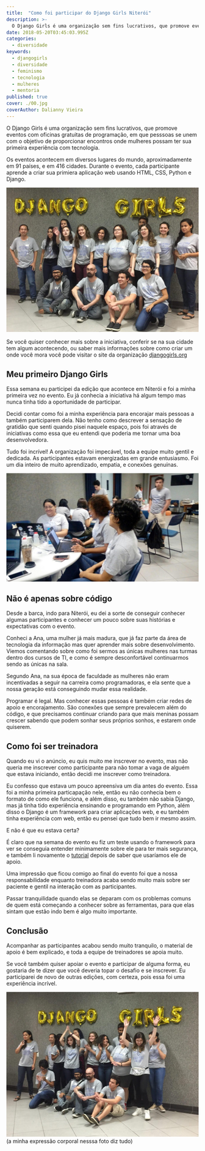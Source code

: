 ```yaml
---
title:  "Como foi participar do Django Girls Niterói"
description: >-
  O Django Girls é uma organização sem fins lucrativos, que promove eventos com oficinas gratuitas de programação...
date: 2018-05-20T03:45:03.995Z
categories:
  - diversidade
keywords:
  - djangogirls
  - diversidade
  - feminismo
  - tecnologia
  - mulheres
  - mentoria
published: true
cover: ./00.jpg
coverAuthor: Dalianny Vieira
---
```


O Django Girls é uma organização sem fins lucrativos, que promove eventos com oficinas gratuitas de programação, em que pesssoas se unem com o objetivo de proporcionar encontros onde mulheres possam ter sua primeira experiência com tecnologia.

Os eventos acontecem em diversos lugares do mundo, aproximadamente em 91 países, e em 416 cidades. Durante o evento, cada participante aprende a criar sua primiera aplicação web usando HTML, CSS, Python e Django.

![imagem](./02.jpg)

Se você quiser conhecer mais sobre a iniciativa, conferir se na sua cidade tem algum acontecendo, ou saber mais informações sobre como criar um onde você mora você pode visitar o site da organização [djangogirls.org](https://djangogirls.org/events/)

## Meu primeiro Django Girls

Essa semana eu participei da edição que acontece em Niterói e foi a minha primeira vez no evento. Eu já conhecia a iniciativa há algum tempo mas nunca tinha tido a oportunidade de participar.

Decidi contar como foi a minha experiência para encorajar mais pessoas a também participarem dela. Não tenho como descrever a sensação de gratidão que senti quando pisei naquele espaço, pois foi através de iniciativas como essa que eu entendi que poderia me tornar uma boa desenvolvedora.

Tudo foi incrível! A organização foi impecável, toda a equipe muito gentil e dedicada. As participantes estavam energizadas em grande entusiasmo. Foi um dia inteiro de muito aprendizado, empatia, e conexões genuínas.

![imagem](./03.jpg)

## Não é apenas sobre código

Desde a barca, indo para Niterói, eu dei a sorte de conseguir conhecer algumas participantes e conhecer um pouco sobre suas histórias e expectativas com o evento.

Conheci a Ana, uma mulher já mais madura, que já faz parte da área de tecnologia da informação mas quer aprender mais sobre desenvolvimento. Viemos comentando sobre como foi sermos as únicas mulheres nas turmas dentro dos cursos de TI, e como é sempre desconfortável continuarmos sendo as únicas na sala. 

Segundo Ana, na sua época de faculdade as mulheres não eram incentivadas a seguir na carreira como programadoras, e ela sente que a nossa geração está conseguindo mudar essa realidade.

Programar é legal. Mas conhecer essas pessoas é também criar redes de apoio e encorajamento. São conexões que sempre prevalecem além do código, e que precisamos continuar criando para que mais meninas possam crescer sabendo que podem sonhar seus próprios sonhos, e estarem onde quiserem.


## Como foi ser treinadora

Quando eu vi o anúncio, eu quis muito me inscrever no evento, mas não queria me inscrever como participante para não tomar a vaga de alguém que estava iniciando, então decidi me inscrever como treinadora.

Eu confesso que estava um pouco apreensiva um dia antes do evento. Essa foi a minha primeira particapação nele, então eu não conhecia bem o formato de como ele funciona, e além disso, eu também não sabia Django, mas já tinha tido experiência ensinando e programando em Python, além disso o Django é um framework para criar aplicações web, e eu também tinha experiência com web, então eu pensei que tudo bem ir mesmo assim.

E não é que eu estava certa?

É claro que na semana do evento eu fiz um teste usando o framework para ver se conseguia entender minimamente sobre ele para ter mais segurança, e também li novamente o [tutorial](https://tutorial.djangogirls.org/pt/) depois de saber que usaríamos ele de apoio.

Uma impressão que ficou comigo ao final do evento foi que a nossa responsabilidade enquanto treinadora acaba sendo muito mais sobre ser paciente e gentil na interação com as participantes.

Passar tranquilidade quando elas se deparam com os problemas comuns de quem está começando a conhecer sobre as ferramentas, para que elas sintam que estão indo bem é algo muito importante.

## Conclusão

Acompanhar as participantes acabou sendo muito tranquilo, o material de apoio é bem explicado, e toda a equipe de treinadores se apoia muito.

Se você também quiser apoiar o evento e participar de alguma forma, eu gostaria de te dizer que você deveria topar o desafio e se inscrever. Eu participarei de novo de outras edições, com certeza, pois essa foi uma experiência incrível.

![imagem](./01.jpg)
(a minha expressão corporal nesssa foto diz tudo)
